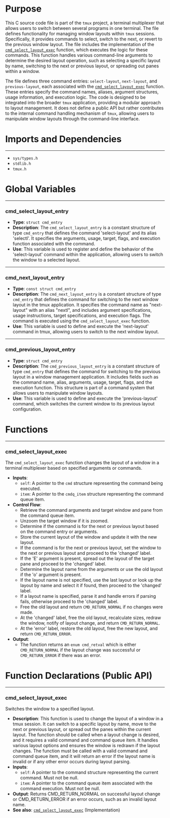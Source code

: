 # Purpose
This C source code file is part of the `tmux` project, a terminal multiplexer that allows users to switch between several programs in one terminal. The file defines functionality for managing window layouts within `tmux` sessions. Specifically, it provides commands to select, switch to the next, or revert to the previous window layout. The file includes the implementation of the [`cmd_select_layout_exec`](#cmd_select_layout_exec) function, which executes the logic for these commands. This function handles various command-line arguments to determine the desired layout operation, such as selecting a specific layout by name, switching to the next or previous layout, or spreading out panes within a window.

The file defines three command entries: `select-layout`, `next-layout`, and `previous-layout`, each associated with the [`cmd_select_layout_exec`](#cmd_select_layout_exec) function. These entries specify the command names, aliases, argument structures, usage information, and execution logic. The code is designed to be integrated into the broader `tmux` application, providing a modular approach to layout management. It does not define a public API but rather contributes to the internal command handling mechanism of `tmux`, allowing users to manipulate window layouts through the command-line interface.
# Imports and Dependencies

---
- `sys/types.h`
- `stdlib.h`
- `tmux.h`


# Global Variables

---
### cmd_select_layout_entry
- **Type**: `struct cmd_entry`
- **Description**: The `cmd_select_layout_entry` is a constant structure of type `cmd_entry` that defines the command 'select-layout' and its alias 'selectl'. It specifies the arguments, usage, target, flags, and execution function associated with the command.
- **Use**: This variable is used to register and define the behavior of the 'select-layout' command within the application, allowing users to switch the window to a selected layout.


---
### cmd_next_layout_entry
- **Type**: `const struct cmd_entry`
- **Description**: The `cmd_next_layout_entry` is a constant structure of type `cmd_entry` that defines the command for switching to the next window layout in the tmux application. It specifies the command name as "next-layout" with an alias "nextl", and includes argument specifications, usage instructions, target specifications, and execution flags. The command is executed using the `cmd_select_layout_exec` function.
- **Use**: This variable is used to define and execute the 'next-layout' command in tmux, allowing users to switch to the next window layout.


---
### cmd_previous_layout_entry
- **Type**: `struct cmd_entry`
- **Description**: The `cmd_previous_layout_entry` is a constant structure of type `cmd_entry` that defines the command for switching to the previous layout in a window management application. It includes fields such as the command name, alias, arguments, usage, target, flags, and the execution function. This structure is part of a command system that allows users to manipulate window layouts.
- **Use**: This variable is used to define and execute the 'previous-layout' command, which switches the current window to its previous layout configuration.


# Functions

---
### cmd_select_layout_exec<!-- {{#callable:cmd_select_layout_exec}} -->
The `cmd_select_layout_exec` function changes the layout of a window in a terminal multiplexer based on specified arguments or commands.
- **Inputs**:
    - `self`: A pointer to the `cmd` structure representing the command being executed.
    - `item`: A pointer to the `cmdq_item` structure representing the command queue item.
- **Control Flow**:
    - Retrieve the command arguments and target window and pane from the command queue item.
    - Unzoom the target window if it is zoomed.
    - Determine if the command is for the next or previous layout based on the command entry or arguments.
    - Store the current layout of the window and update it with the new layout.
    - If the command is for the next or previous layout, set the window to the next or previous layout and proceed to the 'changed' label.
    - If the 'E' argument is present, spread out the layout of the target pane and proceed to the 'changed' label.
    - Determine the layout name from the arguments or use the old layout if the 'o' argument is present.
    - If the layout name is not specified, use the last layout or look up the layout by name and select it if found, then proceed to the 'changed' label.
    - If a layout name is specified, parse it and handle errors if parsing fails, otherwise proceed to the 'changed' label.
    - Free the old layout and return `CMD_RETURN_NORMAL` if no changes were made.
    - At the 'changed' label, free the old layout, recalculate sizes, redraw the window, notify of layout change, and return `CMD_RETURN_NORMAL`.
    - At the 'error' label, restore the old layout, free the new layout, and return `CMD_RETURN_ERROR`.
- **Output**:
    - The function returns an `enum cmd_retval` which is either `CMD_RETURN_NORMAL` if the layout change was successful or `CMD_RETURN_ERROR` if there was an error.


# Function Declarations (Public API)

---
### cmd_select_layout_exec<!-- {{#callable_declaration:cmd_select_layout_exec}} -->
Switches the window to a specified layout.
- **Description**: This function is used to change the layout of a window in a tmux session. It can switch to a specific layout by name, move to the next or previous layout, or spread out the panes within the current layout. The function should be called when a layout change is desired, and it requires a valid command and command queue item. It handles various layout options and ensures the window is redrawn if the layout changes. The function must be called with a valid command and command queue item, and it will return an error if the layout name is invalid or if any other error occurs during layout parsing.
- **Inputs**:
    - `self`: A pointer to the command structure representing the current command. Must not be null.
    - `item`: A pointer to the command queue item associated with the command execution. Must not be null.
- **Output**: Returns CMD_RETURN_NORMAL on successful layout change or CMD_RETURN_ERROR if an error occurs, such as an invalid layout name.
- **See also**: [`cmd_select_layout_exec`](#cmd_select_layout_exec)  (Implementation)


